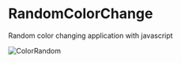 # RandomColorChange
 Random color changing application with javascript
 
 ![ColorRandom](colorrandom.png)
